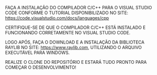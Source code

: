 FAÇA A INSTALAÇÃO DO COMPILADOR C/C++ PARA O VISUAL STUDIO CODE CONFORME O TUTORIAL DISPONIBILIZADO NO SITE:
https://code.visualstudio.com/docs/languages/cpp

CERTIFIQUE-SE DE QUE O COMPILADOR C/C++ ESTÁ INSTALADO E FUNCIONANDO CORRETAMENTE NO VISUAL STUDIO CODE.

LOGO APÓS, FAÇA O DOWNLOAD E A INSTALAÇÃO DA BIBLIOTECA RAYLIB NO SITE:
https://www.raylib.com, UTILIZANDO O ARQUIVO EXECUTÁVEL PARA WINDOWS.

REALIZE O CLONE DO REPOSITÓRIO E ESTARÁ TUDO PRONTO PARA COMEÇAR O DESENVOLVIMENTO!